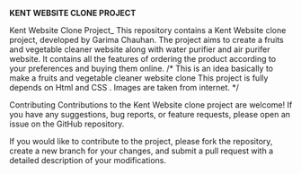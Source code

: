 
**KENT WEBSITE CLONE PROJECT**

Kent Website Clone Project_ This repository contains a Kent Website clone project, developed by Garima Chauhan. The project aims to create a fruits and vegetable cleaner website along with water purifier and air purifer website. It contains all the features of ordering the product according to your preferences and buying them online. /* This is an idea basically to make a fruits and vegetable cleaner website clone This project is fully depends on Html and CSS . Images are taken from internet. */

Contributing Contributions to the Kent Website clone project are welcome! If you have any suggestions, bug reports, or feature requests, please open an issue on the GitHub repository.

If you would like to contribute to the project, please fork the repository, create a new branch for your changes, and submit a pull request with a detailed description of your modifications.
